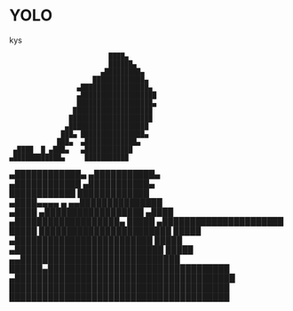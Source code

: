 # YOLO
kys
                                         
                             ████▄       
                             ██████▄     
                           ▄█████████▄   
                         █████████████▄  
                     ▄█████████████████▄ 
                     ▄███████████████████
                     ███████████████████▄
                    ████████████████████ 
                   █████████████████████ 
                  ▄████████████████████  
                 ███▄ ████████████████▄  
                ███▄  ▄█████████████▄    
     ▄████  █ ▄███▄   ▄████████████      
    ▄████████████▄     ███████████       
   ▄████████████▄      ▄███████████▄     
  ▄████████████         ▄███████████▄    
  ████████████           █████████████   
 ▄████▄▄▄▄  ▄         ▄▄███████████████  
 ▄████               ▄██████████████████ 
 ▄████              ▄███████████████████▄
 █████            ▄██████████████████████
 █████           ████████████████████████
 █████         ▄█████████████████████████
 █████       ▄███████████████████████████
 █████    ▄▄█████████████████████████████
 ██████▄█████████████████████████████████
▄████████████████████████████████████████
 ████████████████████████████████████████
 ████████████████████████████████████████
